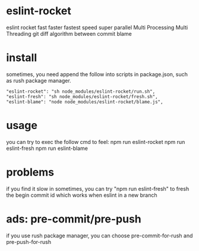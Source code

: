 # eslint-rocket
eslint rocket fast faster fastest speed super parallel Multi Processing Multi Threading git diff algorithm between commit blame

# install
sometimes, you need append the follow into scripts in package.json, such as rush package manager.

    "eslint-rocket": "sh node_modules/eslint-rocket/run.sh",
    "eslint-fresh": "sh node_modules/eslint-rocket/fresh.sh",
	"eslint-blame": "node node_modules/eslint-rocket/blame.js",

# usage
you can try to exec the follow cmd to feel:
	npm run eslint-rocket
	npm run eslint-fresh
	npm run eslint-blame

# problems
if you find it slow in sometimes, you can try "npm run eslint-fresh" to fresh the begin commit id which works when eslint in a new branch

# ads: pre-commit/pre-push
if you use rush package manager, you can choose pre-commit-for-rush and pre-push-for-rush
